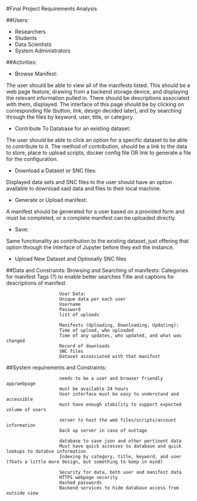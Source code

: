 #Final Project Requirements Analysis


##Users:
    
* Researchers
* Students
* Data Scientists
* System Administrators

##Activities:
* Browse Manifest:

The user should be able to view all of the manifests listed. This should be a web page feature, drawing from a backend storage device, and displaying the relevant information pulled in. There should be descriptions associated with them, displayed. The interface of this page should be by clicking on corresponding file (button, link, design decided later), and by searching through the files by keyword, user, title, or category.
* Contribute To Database for an existing dataset:

The user should be able to click an option for a specific dataset to be able to contribute to it. The method of contribution, should be a link to the data to store, place to upload scripts, docker config file OR link to generate a file for the configuration.
* Download a Dataset or SNC files:

Displayed data sets and SNC files to the user should have an option available to download said data and files to their local machine.
* Generate or Upload manifest:

A manifest should be generated for a user based on a provided form and must be completed, or a complete manifest can be uploaded directly.

* Save:

Same functionality as contribution to the existing dataset, just offering that option through the interface of Jupyter before they exit the instance.

* Upload New Dataset and Optionally SNC files

##Data and Constraints:
					Browsing and Searching of manifests:
					Categories for manifest
					Tags (?) to enable better searches
					Title and captions for descriptions of manifest

					 	User Data:
						Unique data per each user
						Username
						Password
						list of uploads

						Manifests (Uploading, Downloading, Updating):
						Time of upload, who uploaded
						Time of any updates, who updated, and what was changed
						Record of downloads
						SNC files
						Dataset assosciated with that manifest

##System requirements and Constraints:

						needs to be a user and browser friendly app/webpage
						must be available 24 hours
						User interface must be easy to understand and accessible
						must have enough stability to support expected volume of users

						server to host the web files/scripts/account information
						back up server in case of outtage

						database to save json and other pertinent data
						Must have quick accesses to database and quick lookups to databse information
						Indexing by category, title, keyword, and user (Thats a little more design, but something to keep in mind)

						Security for data, both user and manifest data
						HTTPS webpage security
						Hashed passwords
						Backend services to hide database access from outside view




